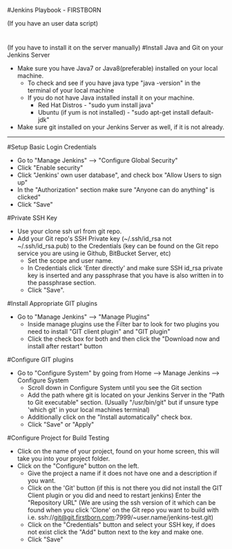 #Jenkins Playbook - FIRSTBORN

(If you have an user data script)
#


(If you have to install it on the server manually) 
#Install Java and Git on your Jenkins Server

* Make sure you have Java7 or Java8(preferable) installed on your local machine.
	- To check and see if you have java type "java -version" in the terminal of your local machine
	- If you do not have Java installed install it on your machine. 
		- Red Hat Distros - "sudo yum install java"
		- Ubuntu (if yum is not installed) - "sudo apt-get install default-jdk"
* Make sure git installed on your Jenkins Server as well, if it is not already.
------------------------------


#Setup Basic Login Credentials

* Go to "Manage Jenkins" --> "Configure Global Security"
* Click "Enable security"
* Click "Jenkins' own user database", and check box "Allow Users to sign up"
* In the "Authorization" section make sure "Anyone can do anything" is clicked"
* Click "Save"

#Private SSH Key
* Use your clone ssh url from git repo.
* Add your Git repo's SSH Private key (~/.ssh/id_rsa not ~/.ssh/id_rsa.pub) to the Credentials (key can be found on the Git repo service you are using ie Github, BitBucket Server, etc)
	- Set the scope and user name.
	- In Credentials click 'Enter directly' and make sure SSH id_rsa private key is inserted and any passphrase that you have is also written in to the passphrase section.
	- Click "Save".

#Install Appropriate GIT plugins

* Go to "Manage Jenkins" --> "Manage Plugins" 
	- Inside manage plugins use the Filter bar to look for two plugins you need to install "GIT client plugin" and "GIT plugin"
	- Click the check box for both and then click the "Download now and install after restart" button

#Configure GIT plugins

* Go to "Configure System" by going from Home --> Manage Jenkins --> Configure System
	- Scroll down in Configure System until you see the Git section
	- Add the path where git is located on your Jenkins Server in the "Path to Git executable" section. (Usually "/usr/bin/git" but if unsure type 'which git' in your local machines terminal)
	- Additionally click on the "Install automatically" check box.
	- Click "Save" or "Apply" 

#Configure Project for Build Testing

* Click on the name of your project, found on your home screen, this will take you into your project folder.
* Click on the "Configure" button on the left.
	- Give the project a name if it does not have one and a description if you want.
	- Click on the 'Git' button (if this is not there you did not install the GIT Client plugin or you did and need to restart jenkins) Enter the "Repository URL" (We are using the ssh version of it which can be found when you click 'Clone' on the Git repo you want to build with i.e. ssh://git@git.firstborn.com:7999/~user.name/jenkins-test.git)
	- Click on the "Credentials" button and select your SSH key, if does not exist click the "Add" button next to the key and make one.
	- Click "Save"
	